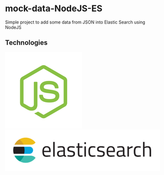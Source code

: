 # mock-data-NodeJS-ES
Simple project to add some data from JSON into Elastic Search using NodeJS


## Technologies
<img src="/readmeAssets/pic/nodeJS2.png" width="250" height="250"/>
<img src="/readmeAssets/pic/elasticsearch.png" width="512" height="136"/>
